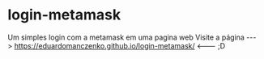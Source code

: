 # login-metamask
Um simples login com a metamask em uma pagina web
Visite a página --->  https://eduardomanczenko.github.io/login-metamask/ <--- ;D
